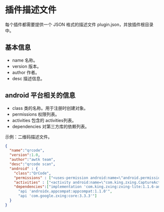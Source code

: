 # 插件描述文件

每个插件都需要提供一个 JSON 格式的描述文件 plugin.json，并放插件根目录中。

## 基本信息

* name 名称。
* version 版本。
* author 作者。
* desc 描述信息。

## android 平台相关的信息

* class 类的名称。用于注册时创建对象。
* permissions 权限列表。
* activities 包含的 activities列表。
* dependencies 对第三方库的依赖列表。

示例：二维码描述文件。

```json
{
  "name":"qrcode",
  "version":1.0,
  "author":"awtk team",
  "desc":"qrcode scan",
  "android" : {
    "class":"QrCode",
    "permissions" : ["<uses-permission android:name=\"android.permission.CAMERA\" />"],
    "activities" : ["<activity android:name=\"com.king.zxing.CaptureActivity\" android:screenOrientation=\"portrait\" android:theme=\"@style/CaptureTheme\"/>"],
    "dependencies":["implementation 'com.king.zxing:zxing-lite:1.1.6-androidx'",
      "api 'androidx.appcompat:appcompat:1.1.0'",
      "api 'com.google.zxing:core:3.3.3'"]
  }
}
```